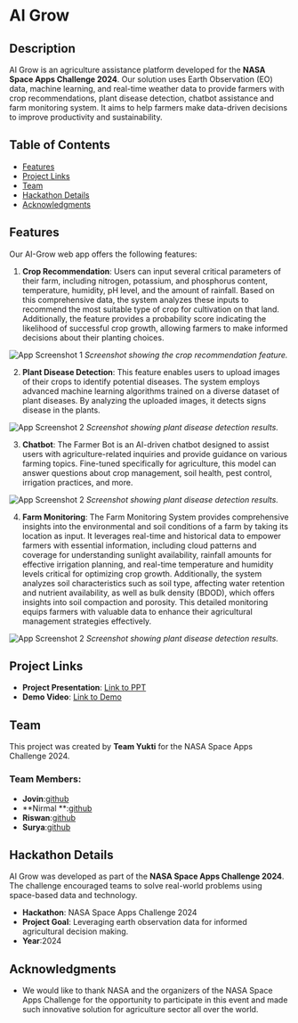 # AI Grow

## Description
AI Grow is an agriculture assistance platform developed for the **NASA Space Apps Challenge 2024**. Our solution uses Earth Observation (EO) data, machine learning, and real-time weather data to provide farmers with crop recommendations, plant disease detection, chatbot assistance and farm monitoring system. It aims to help farmers make data-driven decisions to improve productivity and sustainability.

## Table of Contents
- [Features](#features)
- [Project Links](#project-links)
- [Team](#team)
- [Hackathon Details](#hackathon-details)
- [Acknowledgments](#acknowledgments)
  
## Features
Our AI-Grow web app offers the following features:

1. **Crop Recommendation**: Users can input several critical parameters of their farm, including nitrogen, potassium, and phosphorus content, temperature, humidity, pH level, and the amount of rainfall. Based on this comprehensive data, the system analyzes these inputs to recommend the most suitable type of crop for cultivation on that land. Additionally, the feature provides a probability score indicating the likelihood of successful crop growth, allowing farmers to make informed decisions about their planting choices.

![App Screenshot 1](https://example.com/screenshot1.png)
*Screenshot showing the crop recommendation feature.*

2. **Plant Disease Detection**: This feature enables users to upload images of their crops to identify potential diseases. The system employs advanced machine learning algorithms trained on a diverse dataset of plant diseases. By analyzing the uploaded images, it detects signs  disease in the plants.

![App Screenshot 2](https://example.com/screenshot2.png)
*Screenshot showing plant disease detection results.*

3. **Chatbot**: The Farmer Bot is an AI-driven chatbot designed to assist users with agriculture-related inquiries and provide guidance on various farming topics. Fine-tuned specifically for agriculture, this model can answer questions about crop management, soil health, pest control, irrigation practices, and more.

![App Screenshot 2](https://example.com/screenshot2.png)
*Screenshot showing plant disease detection results.*

4. **Farm Monitoring**: The Farm Monitoring System provides comprehensive insights into the environmental and soil conditions of a farm by taking its location as input. It leverages real-time and historical data to empower farmers with essential information, including cloud patterns and coverage for understanding sunlight availability, rainfall amounts for effective irrigation planning, and real-time temperature and humidity levels critical for optimizing crop growth. Additionally, the system analyzes soil characteristics such as soil type, affecting water retention and nutrient availability, as well as bulk density (BDOD), which offers insights into soil compaction and porosity. This detailed monitoring equips farmers with valuable data to enhance their agricultural management strategies effectively.

![App Screenshot 2](https://example.com/screenshot2.png)
*Screenshot showing plant disease detection results.*

## Project Links
- **Project Presentation**: [Link to PPT](https://example.com/presentation)
- **Demo Video**: [Link to Demo](https://example.com/demo-video)

## Team
This project was created by **Team Yukti** for the NASA Space Apps Challenge 2024.

### Team Members:
- **Jovin**:[github]()
- **Nirmal **:[github]()
- **Riswan**:[github]()
- **Surya**:[github]()

## Hackathon Details
AI Grow was developed as part of the **NASA Space Apps Challenge 2024**. The challenge encouraged teams to solve real-world problems using space-based data and technology.

- **Hackathon**: NASA Space Apps Challenge 2024
- **Project Goal**: Leveraging earth observation data for informed agricultural decision making.
- **Year**:2024

## Acknowledgments
- We would like to thank NASA and the organizers of the NASA Space Apps Challenge for the opportunity to participate in this event and made such innovative solution for agriculture sector all over the world.

